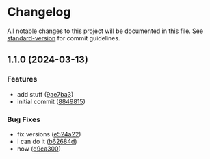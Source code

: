 # Changelog

All notable changes to this project will be documented in this file. See [standard-version](https://github.com/conventional-changelog/standard-version) for commit guidelines.

## 1.1.0 (2024-03-13)


### Features

* add stuff ([9ae7ba3](https://github.com/jayanthkoushik/shplot-old/commit/9ae7ba355711be494394ffcb629ae00b97e22337))
* initial commit ([8849815](https://github.com/jayanthkoushik/shplot-old/commit/8849815b069ed4547b93b2860a7dffb3865b0ffd))


### Bug Fixes

* fix versions ([e524a22](https://github.com/jayanthkoushik/shplot-old/commit/e524a221c05f70b54ff028c7b0625f45699d63ed))
* i can do it ([b62684d](https://github.com/jayanthkoushik/shplot-old/commit/b62684dec42f8b5b3a2959429e9fc98aa316e437))
* now ([d9ca300](https://github.com/jayanthkoushik/shplot-old/commit/d9ca30047f7bf84386ce0c17c089afa4dc917c96))

